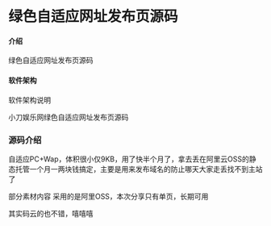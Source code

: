 # 绿色自适应网址发布页源码

#### 介绍
绿色自适应网址发布页源码

#### 软件架构
软件架构说明



<p>小刀娱乐网绿色自适应网址发布页源码</p>


<h3>源码介绍</h3>



<p>自适应PC+Wap，体积很小仅9KB，用了快半个月了，拿去丢在阿里云OSS的静态托管一个月一两块钱搞定，主要是用来发布域名的防止哪天大家走丢找不到主站了</p>



<p>部分素材内容&nbsp;采用的是阿里OSS，本次分享只有单页，长期可用</p>
<p>其实码云的也不错，嘻嘻嘻</p>


